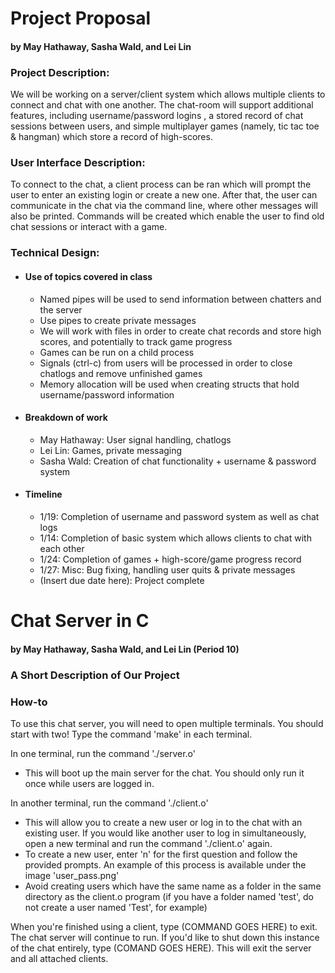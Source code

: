 # Project Proposal
#### by May Hathaway, Sasha Wald, and Lei Lin


### Project Description:
We will be working on a server/client system which allows multiple clients to connect and chat with one another. The chat-room will support additional features, including username/password logins , a stored record of chat sessions between users, and simple multiplayer games (namely, tic tac toe & hangman) which store a record of high-scores.

### User Interface Description:
To connect to the chat, a client process can be ran which will prompt the user to enter an existing login or create a new one. After that, the user can communicate in the chat via the command line, where other messages will also be printed. Commands will be created which enable the user to find old chat sessions or interact with a game.

### Technical Design:
- #### Use of topics covered in class
  - Named pipes will be used to send information between chatters and the server
  - Use pipes to create private messages
  - We will work with files in order to create chat records and store high scores, and potentially to track game progress
  - Games can be run on a child process
  - Signals (ctrl-c) from users will be processed in order to close chatlogs and remove unfinished games
  - Memory allocation will be used when creating structs that hold username/password information
- #### Breakdown of work
  - May Hathaway: User signal handling, chatlogs
  - Lei Lin: Games, private messaging
  - Sasha Wald: Creation of chat functionality + username & password system
- #### Timeline
  - 1/19: Completion of username and password system as well as chat logs
  - 1/14: Completion of basic system which allows clients to chat with each other
  - 1/24: Completion of games + high-score/game progress record
  - 1/27: Misc: Bug fixing, handling user quits & private messages
  - (Insert due date here): Project complete
  
# Chat Server in C
#### by May Hathaway, Sasha Wald, and Lei Lin (Period 10)

### A Short Description of Our Project

### How-to
To use this chat server, you will need to open multiple terminals. You should start with two!
Type the command 'make' in each terminal.

In one terminal, run the command './server.o'
- This will boot up the main server for the chat. You should only run it once while users are logged in.

In another terminal, run the command './client.o'
- This will allow you to create a new user or log in to the chat with an existing user. If you would like another user to log in simultaneously, open a new terminal and run the command './client.o' again.
- To create a new user, enter 'n' for the first question and follow the provided prompts. An example of this process is available under the image 'user_pass.png'
- Avoid creating users which have the same name as a folder in the same directory as the client.o program (if you have a folder named 'test', do not create a user named 'Test', for example)

When you're finished using a client, type (COMMAND GOES HERE) to exit. The chat server will continue to run.
If you'd like to shut down this instance of the chat entirely, type (COMAND GOES HERE). This will exit the server and all attached clients.
